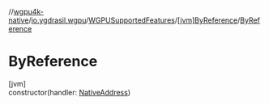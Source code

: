 //[wgpu4k-native](../../../../index.md)/[io.ygdrasil.wgpu](../../index.md)/[WGPUSupportedFeatures](../index.md)/[[jvm]ByReference](index.md)/[ByReference](-by-reference.md)

# ByReference

[jvm]\
constructor(handler: [NativeAddress](../../../ffi/-native-address/index.md))